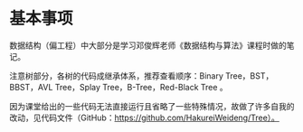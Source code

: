 # 基本事项

数据结构（偏工程）中大部分是学习邓俊辉老师《数据结构与算法》课程时做的笔记。

注意树部分，各树的代码成继承体系，推荐查看顺序：Binary Tree，BST，BBST，AVL Tree，Splay Tree，B-Tree，Red-Black Tree 。

因为课堂给出的一些代码无法直接运行且省略了一些特殊情况，故做了许多自我的改动，见代码文件（GitHub：https://github.com/HakureiWeideng/Tree）。